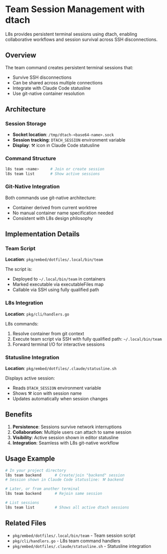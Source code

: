 # Team Session Management with dtach

L8s provides persistent terminal sessions using dtach, enabling collaborative workflows and session survival across SSH disconnections.

## Overview

The team command creates persistent terminal sessions that:
- Survive SSH disconnections
- Can be shared across multiple connections
- Integrate with Claude Code statusline
- Use git-native container resolution

## Architecture

### Session Storage
- **Socket location**: `/tmp/dtach-<base64-name>.sock`
- **Session tracking**: `DTACH_SESSION` environment variable
- **Display**: ⚒ icon in Claude Code statusline

### Command Structure
```bash
l8s team <name>     # Join or create session
l8s team list       # Show active sessions
```

### Git-Native Integration
Both commands use git-native architecture:
- Container derived from current worktree
- No manual container name specification needed
- Consistent with L8s design philosophy

## Implementation Details

### Team Script
**Location**: `pkg/embed/dotfiles/.local/bin/team`

The script is:
- Deployed to `~/.local/bin/team` in containers
- Marked executable via executableFiles map
- Callable via SSH using fully qualified path

### L8s Integration
**Location**: `pkg/cli/handlers.go`

L8s commands:
1. Resolve container from git context
2. Execute team script via SSH with fully qualified path: `~/.local/bin/team`
3. Forward terminal I/O for interactive sessions

### Statusline Integration
**Location**: `pkg/embed/dotfiles/.claude/statusline.sh`

Displays active session:
- Reads `DTACH_SESSION` environment variable
- Shows ⚒ icon with session name
- Updates automatically when session changes

## Benefits

1. **Persistence**: Sessions survive network interruptions
2. **Collaboration**: Multiple users can attach to same session
3. **Visibility**: Active session shown in editor statusline
4. **Integration**: Seamless with L8s git-native workflow

## Usage Example

```bash
# In your project directory
l8s team backend      # Create/join "backend" session
# Session shown in Claude Code statusline: ⚒ backend

# Later, or from another terminal
l8s team backend      # Rejoin same session

# List sessions
l8s team list         # Shows all active dtach sessions
```

## Related Files
- `pkg/embed/dotfiles/.local/bin/team` - Team session script
- `pkg/cli/handlers.go` - L8s team command handlers
- `pkg/embed/dotfiles/.claude/statusline.sh` - Statusline integration
